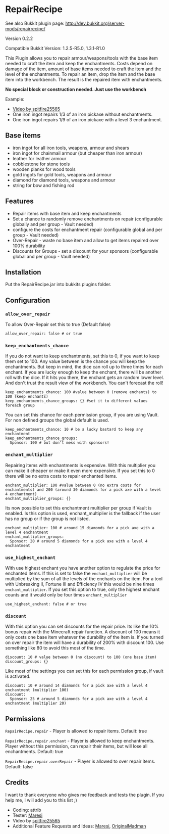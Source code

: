 # RepairRecipe #

See also Bukkit plugin page: http://dev.bukkit.org/server-mods/repairrecipe/

Version 0.2.2

Compatible Bukkit Version: 1.2.5-R5.0, 1.3.1-R1.0

This Plugin allows you to repair armour/weapons/tools with the base item needed to craft the item and keep the enchantments.
Costs depend on damage of the item, amount of base items needed to craft the item and the level of the enchantments.
To repair an item, drop the item and the base item into the workbench.
The result is the repaired item with enchantments.

__No special block or construction needed. Just use the workbench__

Example:
* [Video by spitfire25565](http://www.youtube.com/watch?v=cX8JU1xc8eQ&feature=youtu.be)
* One iron ingot repairs 1/3 of an iron pickaxe without enchantments.
* One iron ingot repairs 1/9 of an iron pickaxe with a level 3 enchantment.

## Base items ##
* iron ingot for all iron tools, weapons, armour and shears
* iron ingot for chainmail armour (but cheaper than iron armour)
* leather for leather armour
* cobblestone for stone tools
* wooden planks for wood tools
* gold ingots for gold tools, weapons and armour
* diamond for diamond tools, weapons and armour
* string for bow and fishing rod

## Features ##
* Repair items with base item and keep enchantments
* Set a chance to randomly remove enchantments on repair (configurable globally and per group - Vault needed)
* configure the costs for enchantment repair (configurable global and per group - Vault needed)
* Over-Repair - waste no base item and allow to get items repaired over 100% durability
* Discounts for Groups - set a discount for your sponsors (configurable global and per group - Vault needed)

## Installation ##

Put the RepairRecipe.jar into bukkits plugins folder.

## Configuration ##

### `allow_over_repair` ###
To allow Over-Repair set this to true (Default false)
```
allow_over_repair: false # or true
```

### `keep_enchantments_chance` ###
If you do not want to keep enchantments, set this to 0, if you want to keep them set to 100.
Any value between is the chance you will keep the enchantments. But keep in mind, the dice can roll up to three times for each enchant.
If you are lucky enough to keep the enchant, there will be another roll with the dice. If it hits you there, the enchant gets an random lower level.
And don't trust the result view of the workbench. You can't forecast the roll!
```
keep_enchantments_chance: 100 #value between 0 (remove enchants) to 100 (keep enchants)
keep_enchantments_chance_groups: {} #set it to different values foreach group
```

You can set this chance for each permission group, if you are using Vault. For non defined groups the global default is used.
```
keep_enchantments_chance: 10 # be a lucky bastard to keep any enchantment
keep_enchantments_chance_groups:
  Sponsor: 100 # but don't mess with sponsors!
```

### `enchant_multiplier` ###
Repairing items with enchantments is expensive. With this multiplier you can make it cheaper or make it even more expensive.
If you set this to 0 there will be no extra costs to repair enchanted items.
```
enchant_multiplier: 100 #value between 0 (no extra costs for enchantments) and 200 (around 30 diamonds for a pick axe with a level 4 enchantment)
enchant_multiplier_groups: {}
```

Its now possible to set this enchantment multiplier per group if Vault is enabled.
Is this option is used, enchant_multiplier is the fallback if the user has no group or if the group is not listed.
```
enchant_multiplier: 100 # around 15 diamonds for a pick axe with a level 4 enchantment
enchant_multiplier_groups:
  Sponsor: 20 # around 5 diamonds for a pick axe with a level 4 enchantment
```

### `use_highest_enchant` ###
With use highest enchant you have another option to regulate the price for enchanted items.
If this is set to false the `enchant_multiplier` will be multiplied by the sum of all the levels of the enchants on the item.
For a tool with Unbreaking II, Fortune III and Efficiency IV this would be nine times `enchant_multiplier`.
If you set this option to true, only the highest enchant counts and it would only be four times `enchant_multiplier`
```
use_highest_enchant: false # or true
```

### `discount` ###
With this option you can set discounts for the repair price. Its like the 10% bonus repair with the Minecraft repair function.
A discount of 100 means it only costs one base item whatever the durability of the item is.
If you turned on over repair the item will have a durability of 200% with discount 100. Use something like 80 to avoid this most of the time.
```
discount: 10 # value between 0 (no discount) to 100 (one base item)
discount_groups: {}
```

Like most of the settings you can set this for each permission group, if vault is activated.
```
discount: 10 # around 14 diamonds for a pick axe with a level 4 enchantment (multiplier 100)
discount:
  Sponsor: 25 # around 5 diamonds for a pick axe with a level 4 enchantment (multiplier 20)
```


## Permissions ##

`RepairRecipe.repair` - Player is allowed to repair items. Default: true

`RepairRecipe.repair.enchant` - Player is allowed to keep enchantments. Player without this permission, can repair their items, but will lose all enchantments. Default: true

`RepairRecipe.repair.overRepair` - Player is allowed to over repair items. Default: false

## Credits ##

I want to thank everyone who gives me feedback and tests the plugin. If you help me, I will add you to this list ;)

* Coding: attrib
* Tester: [Maresi](http://dev.bukkit.org/profiles/Maresi/)
* Video by [spitfire25565](http://www.youtube.com/user/Spitfire25565)
* Additional Feature Requests and Ideas: [Maresi](http://dev.bukkit.org/profiles/Maresi/), [OriginalMadman](http://dev.bukkit.org/profiles/OriginalMadman/)